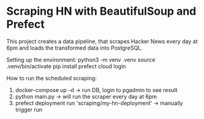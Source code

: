 # Scraping HN with BeautifulSoup and Prefect

This project creates a data pipeline, that scrapes Hacker News every day at 6pm and loads the transformed data into PostgreSQL.

Setting up the environment:
python3 -m venv .venv
source .venv/bin/activate
pip install
prefect cloud login


How to run the scheduled scraping:
1. docker-compose up -d -> run DB, login to pgadmin to see result
2. python main.py -> will run the scraper every day at 6pm
3. prefect deployment run 'scraping/my-hn-deployment' -> manually trigger run



